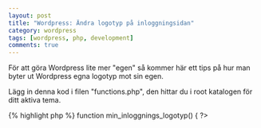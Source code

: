```yaml
---
layout: post
title: "Wordpress: Ändra logotyp på inloggningsidan"
category: wordpress
tags: [wordpress, php, development]
comments: true
---
```


För att göra Wordpress lite mer "egen" så kommer här ett tips på hur man byter ut Wordpress egna logotyp mot sin egen.

Lägg in denna kod i filen "functions.php", den hittar du i root katalogen för ditt aktiva tema.

{% highlight php %}
function min_inloggnings_logotyp() { ?>
    <style type="text/css">
        body.login div#login h1 a {
            background-image: url(<?php echo get_stylesheet_directory_uri(); ?>/images/min-inloggnings-logotyp.png);
            padding-bottom: 30px;
        }
    </style>
<?php }
add_action( 'login_enqueue_scripts', 'min_inloggnings_logotyp' );  
{% endhighlight %}
